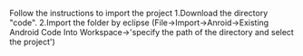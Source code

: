 Follow the instructions to import the project
1.Download the directory "code".
2.Import the folder by eclipse
(File->Import->Anroid->Existing Android Code Into Workspace->'specify the path of the directory and select the project')

